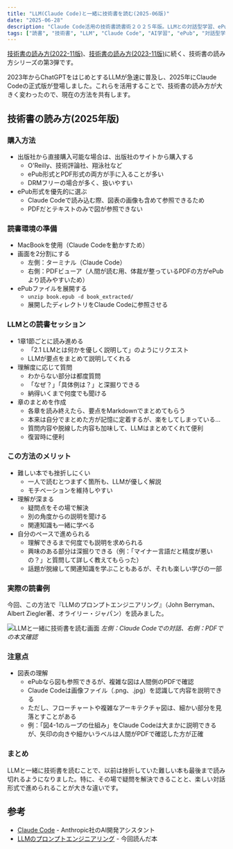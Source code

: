 ```yaml
---
title: "LLM(Claude Code)と一緒に技術書を読む(2025-06版)"
date: "2025-06-28"
description: "Claude Code活用の技術書読書術２０２５年版。LLMとの対話型学習、ePub展開による図表参照、質疑応答での理解深化で読書体験を革新"
tags: ["読書", "技術書", "LLM", "Claude Code", "AI学習", "ePub", "対話型学習", "学習法"]
---
```


[技術書の読み方(2022-11版)](https://tetsuyaohira.com/posts/2022-11-07-tech-books/)、[技術書の読み方(2023-11版)](https://tetsuyaohira.com/posts/2023-11-25-tech-books/)に続く、技術書の読み方シリーズの第3弾です。

2023年からChatGPTをはじめとするLLMが急速に普及し、2025年にClaude Codeの正式版が登場しました。これらを活用することで、技術書の読み方が大きく変わったので、現在の方法を共有します。

## 技術書の読み方(2025年版)

### 購入方法
- 出版社から直接購入可能な場合は、出版社のサイトから購入する
  - O'Reilly、技術評論社、翔泳社など
  - ePub形式とPDF形式の両方が手に入ることが多い
  - DRMフリーの場合が多く、扱いやすい
- ePub形式を優先的に選ぶ
  - Claude Codeで読み込む際、図表の画像も含めて参照できるため
  - PDFだとテキストのみで図が参照できない

### 読書環境の準備
- MacBookを使用（Claude Codeを動かすため）
- 画面を2分割にする
  - 左側：ターミナル（Claude Code）
  - 右側：PDFビューア（人間が読む用、体裁が整っているPDFの方がePubより読みやすいため）
- ePubファイルを展開する
  - `unzip book.epub -d book_extracted/`
  - 展開したディレクトリをClaude Codeに参照させる

### LLMとの読書セッション
- 1章1節ごとに読み進める
  - 「2.1 LLMとは何かを優しく説明して」のようにリクエスト
  - LLMが要点をまとめて説明してくれる
- 理解度に応じて質問
  - わからない部分は都度質問
  - 「なぜ？」「具体例は？」と深掘りできる
  - 納得いくまで何度でも聞ける
- 章のまとめを作成
  - 各章を読み終えたら、要点をMarkdownでまとめてもらう
  - 本来は自分でまとめた方が記憶に定着するが、楽をしてしまっている...
  - 質問内容や脱線した内容も加味して、LLMはまとめてくれて便利
  - 復習時に便利

### この方法のメリット
- 難しい本でも挫折しにくい
  - 一人で読むとつまずく箇所も、LLMが優しく解説
  - モチベーションを維持しやすい
- 理解が深まる
  - 疑問点をその場で解決
  - 別の角度からの説明を聞ける
  - 関連知識も一緒に学べる
- 自分のペースで進められる
  - 理解できるまで何度でも説明を求められる
  - 興味のある部分は深掘りできる（例：「マイナー言語だと精度が悪いの？」と質問して詳しく教えてもらった）
  - 話題が脱線して関連知識を学ぶこともあるが、それも楽しい学びの一部

### 実際の読書例
今回、この方法で『LLMのプロンプトエンジニアリング』（John Berryman、Albert Ziegler著、オライリー・ジャパン）を読みました。

![LLMと一緒に技術書を読む画面](/images/20250628-01.png)
*左側：Claude Codeでの対話、右側：PDFでの本文確認*

### 注意点
- 図表の理解
  - ePubなら図も参照できるが、複雑な図は人間側のPDFで確認
  - Claude Codeは画像ファイル（.png、.jpg）を認識して内容を説明できる
  - ただし、フローチャートや複雑なアーキテクチャ図は、細かい部分を見落とすことがある
  - 例：「図4-1のループの仕組み」をClaude Codeは大まかに説明できるが、矢印の向きや細かいラベルは人間がPDFで確認した方が正確

### まとめ
LLMと一緒に技術書を読むことで、以前は挫折していた難しい本も最後まで読み切れるようになりました。特に、その場で疑問を解決できることと、楽しい対話形式で進められることが大きな違いです。

## 参考
- [Claude Code](https://claude.ai/code) - Anthropic社のAI開発アシスタント
- [LLMのプロンプトエンジニアリング](https://www.oreilly.co.jp/books/9784814401130/) - 今回読んだ本